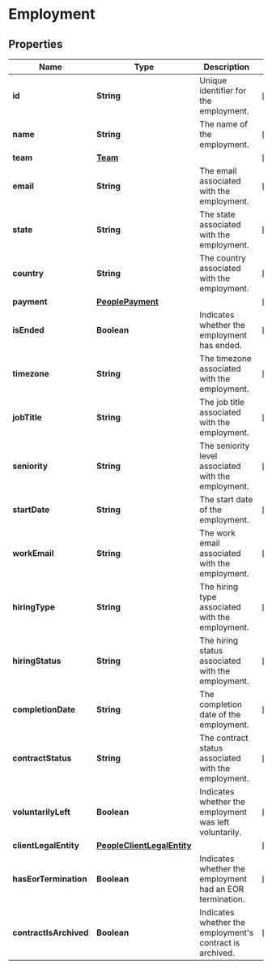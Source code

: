 

# Employment


## Properties

| Name | Type | Description | Notes |
|------------ | ------------- | ------------- | -------------|
|**id** | **String** | Unique identifier for the employment. |  [optional] |
|**name** | **String** | The name of the employment. |  [optional] |
|**team** | [**Team**](Team.md) |  |  [optional] |
|**email** | **String** | The email associated with the employment. |  [optional] |
|**state** | **String** | The state associated with the employment. |  [optional] |
|**country** | **String** | The country associated with the employment. |  [optional] |
|**payment** | [**PeoplePayment**](PeoplePayment.md) |  |  [optional] |
|**isEnded** | **Boolean** | Indicates whether the employment has ended. |  [optional] |
|**timezone** | **String** | The timezone associated with the employment. |  [optional] |
|**jobTitle** | **String** | The job title associated with the employment. |  [optional] |
|**seniority** | **String** | The seniority level associated with the employment. |  [optional] |
|**startDate** | **String** | The start date of the employment. |  [optional] |
|**workEmail** | **String** | The work email associated with the employment. |  [optional] |
|**hiringType** | **String** | The hiring type associated with the employment. |  [optional] |
|**hiringStatus** | **String** | The hiring status associated with the employment. |  [optional] |
|**completionDate** | **String** | The completion date of the employment. |  [optional] |
|**contractStatus** | **String** | The contract status associated with the employment. |  [optional] |
|**voluntarilyLeft** | **Boolean** | Indicates whether the employment was left voluntarily. |  [optional] |
|**clientLegalEntity** | [**PeopleClientLegalEntity**](PeopleClientLegalEntity.md) |  |  [optional] |
|**hasEorTermination** | **Boolean** | Indicates whether the employment had an EOR termination. |  [optional] |
|**contractIsArchived** | **Boolean** | Indicates whether the employment&#39;s contract is archived. |  [optional] |



